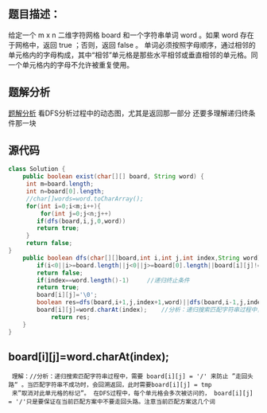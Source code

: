 ## 题目描述：
给定一个 m x n 二维字符网格 board 和一个字符串单词 word 。如果 word 存在于网格中，返回 true ；否则，返回 false 。
单词必须按照字母顺序，通过相邻的单元格内的字母构成，其中“相邻”单元格是那些水平相邻或垂直相邻的单元格。同一个单元格内的字母不允许被重复使用。

## 题解分析
[题解分析](https://leetcode-cn.com/problems/ju-zhen-zhong-de-lu-jing-lcof/solution/mian-shi-ti-12-ju-zhen-zhong-de-lu-jing-shen-du-yo/)
看DFS分析过程中的动态图，尤其是返回那一部分
还要多理解递归终条件那一块

## 源代码
```java
class Solution {
    public boolean exist(char[][] board, String word) {
     int m=board.length;
     int n=board[0].length;
     //char[]words=word.toCharArray();
     for(int i=0;i<m;i++){
         for(int j=0;j<n;j++)
        if(dfs(board,i,j,0,word))
        return true;
     }  
     return false;
}
    public boolean dfs(char[][]board,int i,int j,int index,String word){
        if(i<0||i>=board.length||j<0||j>=board[0].length||board[i][j]!=word.charAt(index))    //递归终止条件
        return false;
        if(index==word.length()-1)     //递归终止条件
        return true;
        board[i][j]='\0';
        boolean res=dfs(board,i+1,j,index+1,word)||dfs(board,i-1,j,index+1,word)||dfs(board,i,j+1,index+1,word)||dfs(board,i,j-1,index+1,word);
        board[i][j]=word.charAt(index);    //分析：递归搜索匹配字符串过程中，需要 board[i][j] = '/' 来防止 ”走回头路“ 。当匹配字符串不成功时，会回溯返回，此时需要board[i][j] = tmp    来”取消对此单元格的标记”。 在DFS过程中，每个单元格会多次被访问的， board[i][j] = '/'只是要保证在当前匹配方案中不要走回头路。注意当前匹配方案这几个词
            return res;
    }
}
```
##   board[i][j]=word.charAt(index);
     理解：//分析：递归搜索匹配字符串过程中，需要 board[i][j] = '/' 来防止 ”走回头路“ 。当匹配字符串不成功时，会回溯返回，此时需要board[i][j] = tmp    
     来”取消对此单元格的标记”。 在DFS过程中，每个单元格会多次被访问的， board[i][j] = '/'只是要保证在当前匹配方案中不要走回头路。注意当前匹配方案这几个词
 



